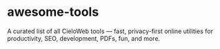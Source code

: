 # awesome-tools
A curated list of all CieloWeb tools — fast, privacy-first online utilities for productivity, SEO, development, PDFs, fun, and more.
